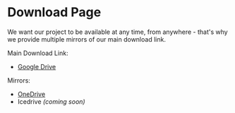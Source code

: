 # Download Page

We want our project to be available at any time, from anywhere - that's why we provide multiple mirrors of our main download link.

Main Download Link:
- [Google Drive](https://drive.google.com/file/d/1cWrkqQRvfmD_xjTopMUsTsslnSerflA2/view?usp=sharing)

Mirrors:
- [OneDrive](https://1drv.ms/u/c/81f6b679285a3ef1/EVvldhtybMNFhow9mVf0SvQBiHO9aEZ9IgRA9PUhjlotHA?e=jZyBDb)
- Icedrive *(coming soon)*